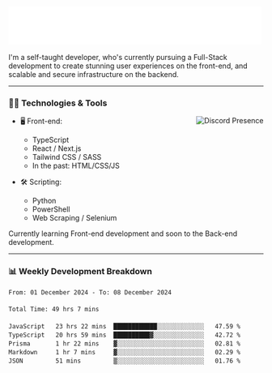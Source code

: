 <img src="assets/wave.svg" alt=":wave:" />

I'm a self-taught developer, who's currently pursuing a Full-Stack development to create stunning user experiences on the front-end, and scalable and secure infrastructure on the backend.

---

### 🧑‍💻 Technologies & Tools

<a href="https://discord.com/users/414304208649453568" target="_blank" rel="nofollow">
   <img src="https://lanyard-profile-readme.vercel.app/api/414304208649453568?idleMessage=Probably%20doing%20something%20else..." alt="Discord Presence" align="right">
</a>

- 🖥️ Front-end:

  - TypeScript
  - React / Next.js
  - Tailwind CSS / SASS
  - In the past: HTML/CSS/JS

- 🛠 Scripting:

  - Python
  - PowerShell
  - Web Scraping / Selenium

Currently learning Front-end development and soon to the Back-end development.

---

### 📊 Weekly Development Breakdown

<!-- ![ccrsxx's GitHub Stats](https://github-readme-stats.vercel.app/api?username=ccrsxx&count_private=true&theme=tokyonight) -->
<!-- ![ccrsxx's Top Langs](https://github-readme-stats.vercel.app/api/top-langs/?username=ccrsxx&hide=lua,java,html&theme=tokyonight) -->

<!--START_SECTION:waka-->

```txt
From: 01 December 2024 - To: 08 December 2024

Total Time: 49 hrs 7 mins

JavaScript   23 hrs 22 mins  ████████████░░░░░░░░░░░░░   47.59 %
TypeScript   20 hrs 59 mins  ██████████▓░░░░░░░░░░░░░░   42.72 %
Prisma       1 hr 22 mins    ▓░░░░░░░░░░░░░░░░░░░░░░░░   02.81 %
Markdown     1 hr 7 mins     ▓░░░░░░░░░░░░░░░░░░░░░░░░   02.29 %
JSON         51 mins         ▒░░░░░░░░░░░░░░░░░░░░░░░░   01.76 %
```

<!--END_SECTION:waka-->
